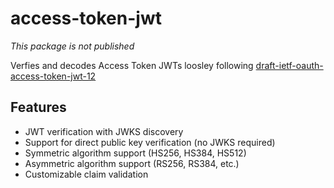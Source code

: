 # access-token-jwt

_This package is not published_

Verfies and decodes Access Token JWTs loosley following [draft-ietf-oauth-access-token-jwt-12](https://tools.ietf.org/html/draft-ietf-oauth-access-token-jwt-12)

## Features

- JWT verification with JWKS discovery
- Support for direct public key verification (no JWKS required)
- Symmetric algorithm support (HS256, HS384, HS512)
- Asymmetric algorithm support (RS256, RS384, etc.)
- Customizable claim validation
